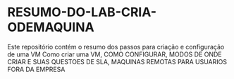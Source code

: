 # RESUMO-DO-LAB-CRIA-ODEMAQUINA
Este repositório contém o resumo dos passos para criação e configuração de uma VM
Como criar uma VM, COMO CONFIGURAR, MODOS DE ONDE CRIAR E SUAS QUESTOES DE SLA, MAQUINAS REMOTAS PARA USUARIOS FORA DA EMPRESA
